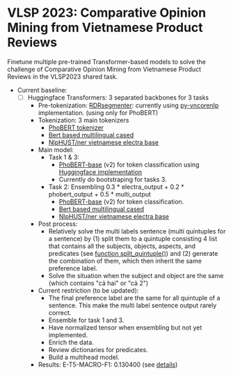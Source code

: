# VLSP 2023: Comparative Opinion Mining from Vietnamese Product Reviews
Finetune multiple pre-trained Transformer-based models to solve the challenge of Comparative Opinion Mining from Vietnamese Product Reviews in the VLSP2023 shared task.

- Current baseline:
    - [ ] Huggingface Transformers: 3 separated backbones for 3 tasks
        - Pre-tokenization: [RDRsegmenter](https://github.com/datquocnguyen/RDRsegmenter): currently using [py-vncorenlp](https://github.com/vncorenlp/VnCoreNLP) implementation. (using only for PhoBERT)
        - Tokenization: 3 main tokenizers 
            - [PhoBERT tokenizer](https://huggingface.co/docs/transformers/model_doc/phobert)
            - [Bert based multilingual cased](https://huggingface.co/bert-base-multilingual-cased)
            - [NlpHUST/ner vietnamese electra base](https://huggingface.co/NlpHUST/ner-vietnamese-electra-base)
        - Main model: 
            - Task 1 & 3:
                - [PhoBERT-base](https://github.com/VinAIResearch/PhoBERT) (v2) for token classification using [Huggingface implementation](https://huggingface.co/docs/transformers/model_doc/phobert)
                - Currently do bootstraping for tasks 3. 
            - Task 2: Ensembling 0.3 * electra_output + 0.2 * phobert_output + 0.5 * multi_output 
                - [PhoBERT-base](https://github.com/VinAIResearch/PhoBERT) (v2) for token classification.
                - [Bert based multilingual cased](https://huggingface.co/bert-base-multilingual-cased)
                - [NlpHUST/ner vietnamese electra base](https://huggingface.co/NlpHUST/ner-vietnamese-electra-base)
        - Post process:
            - Relatively solve the multi labels sentence (multi quintuples for a sentence) by (1) split them to a quintuple consisting 4 list that contains all the subjects, objects, aspects, and predicates (see [function split_quintuple()](baseline(0.1304)/postProcess/ensembling.ipynb)) and (2) generate the combination of them, which then inherit the same preference label.
            - Solve the situation when the subject and object are the same (which contains "cả hai" or "cả 2")
        - Current restriction (to be updated):
            - The final preference label are the same for all quintuple of a sentence. This make the multi label sentence output rarely correct.
            - Ensemble for task 1 and 3. 
            - Have normalized tensor when ensembling but not yet implemented. 
            - Enrich the data.
            - Review dictionaries for predicates.
            - Build a multihead model.
        - Results: E-T5-MACRO-F1: 0.130400 (see [details](baseline(0.1304)/Output/scores.txt))
